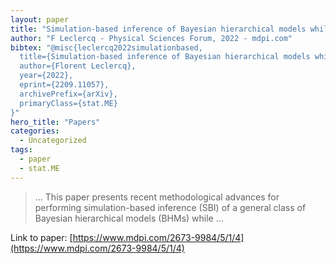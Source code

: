 ```yaml
---
layout: paper
title: "Simulation-based inference of Bayesian hierarchical models while checking for model misspecification"
author: "F Leclercq - Physical Sciences Forum, 2022 - mdpi.com"
bibtex: "@misc{leclercq2022simulationbased,
  title={Simulation-based inference of Bayesian hierarchical models while checking for model misspecification}, 
  author={Florent Leclercq},
  year={2022},
  eprint={2209.11057},
  archivePrefix={arXiv},
  primaryClass={stat.ME}
}"
hero_title: "Papers"
categories:
  - Uncategorized
tags:
  - paper
  - stat.ME
---
```

>… This paper presents recent methodological advances for performing simulation-based inference (SBI) of a general class of Bayesian hierarchical models (BHMs) while …

Link to paper: [https://www.mdpi.com/2673-9984/5/1/4](https://www.mdpi.com/2673-9984/5/1/4)



